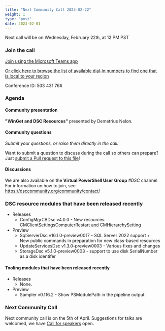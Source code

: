 ```yaml
---
title: "Next Community Call 2023-02-22"
weight: 1
type: "post"
date: 2023-02-01
---
```


Next call will be on Wednesday, February 22th, at 12 PM PST

### Join the call

<!-- We will have the DSC Community Call at the HerShell Pub in PSWorld (a digital space using [Gather](https://www.gather.town)). Join PSWorld and start mingle at the pub before the event, join PSWorld here: https://app.gather.town/events/hWF235u-R3CYCOFYJfQT

Also, see below for [other events](#other-events-in-psworld) that happens in PSWorld, on the same day as the DSC Community Call!

When it is time for the DSC Community call go to track 3 (the door to the right, between the British flags) and take a seat.
Presenters go to the podium on the stage. Once at the podium the presenter will automatically broadcast to everyone.

Can't find your way in PSWorld? See [how to find the Pub](#how-to-find-hershell-pub). -->

[Join using the Microsoft Teams app](https://teams.microsoft.com/l/meetup-join/19%3ameeting_OTc2YThjZGQtNWE4Yi00NDQyLTk5NTktYWIwYjdhMGZjNDRl%40thread.v2/0?context=%7b%22Tid%22%3a%2272f988bf-86f1-41af-91ab-2d7cd011db47%22%2c%22Oid%22%3a%222fd83437-7fe6-4ee4-a109-828a19cb7bff%22%7d)

[Or click here to browse the list of available dial-in numbers to find one that is local to your region](https://dialin.teams.microsoft.com/8551f4c1-bea3-441a-8738-69aa517a91c5?id=50343176)

Conference ID:
503 431 76#

### Agenda

#### Community presentation

**"WinGet and DSC Resources"** presented by Demetrius Nelon.

#### Community questions

_Submit your questions, or raise them directly in the call._

<!-- Topics or questions from the community (welcome at any point during the call).
During the Community Call in the presentation area you can ask questions by moving
you avatar to the Q & A area. -->

Want to submit a question to discuss during the call so others can prepare?
Just [submit a Pull request to this file](https://github.com/dsccommunity/dsccommunity.org/edit/master/content/community_calls/next_call.en.md)!

#### Discussions

<!-- In PSWorld, outside the presentation area, you can move your avatar close to any other attendee(s)
and talk to them. -->

We are also available on the **Virtual PowerShell User Group** _#DSC_ channel.
For information on how to join, see https://dsccommunity.org/community/contact/

### DSC resource modules that have been released recently

- Releases
  - ConfigMgrCBDsc v4.0.0 - New resources CMClientSettingsComputerRestart and CMHierarchySetting
- Preview
  - SqlServerDsc v16.1.0-preview0017 - SQL Server 2022 support + New public commands in preparation for new class-based resources
  - UpdateServicesDsc v1.3.0-preview0003 - Various fixes and changes
  - StorageDsc v5.1.0-preview0003 - support to use disk SerialNumber as a disk identifer

#### Tooling modules that have been released recently

- Releases
  - None.
- Preview
  - Sampler v0.116.2 - Show PSModulePath in the pipeline output

### Next Community Call

Next community call is on the 5th of April.
Suggestions for talks are welcomed, we have [Call for speakers](https://sessionize.com/dsc-community)
open.

<!-- ### Other events in PSWorld

These event happen on the same day as the DSC Community Call.

 |
--- | ---
{{< figure src="/images/CommunityCall-2023-01/Swiss-PowerShell-User-Group-Meetup-Januari-2023.png" link="https://www.meetup.com/swiss-powershell-user-group/events/290694009/">}} | {{< figure src="/images/CommunityCall-2023-01/PowerShell-London-UK-Meetup-January-2023.png" link="https://www.meetup.com/powershell-london-uk/events/289840557/">}} -->

<!-- ### How to find HerShell Pub

In PSWorld, walk (take your avatar) to the HerShell Pub. The pub is in the middle of the map (you can use the mouse scroll-wheel to see the whole map).

{{< figure src="/images/psworld/PSWorld-HerShell-Pub.png" height="17" width="16">}}

Inside the pub, mingle. When it is time for the DSC Community call go to track 3 (the door to the right, between the British flags) and take a seat.
Presenters go to the podium on the stage. Once at the podium the presenter will automatically broadcast to everyone.

{{< figure src="/images/psworld/PSWorld-Presentation-Hall.png" height="17" width="16">}}

If your avatar spawn in the PSConf EU MiniCon, then go outside (move down on the map). Once outside exit through the grey door so you get out of the construction area, now you are in PSWorld.

{{< figure src="/images/psworld/PSWorld-MiniConConstructionArea.png" height="17" width="16">}} -->
